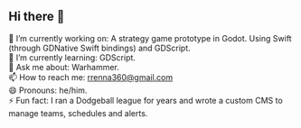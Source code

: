 ## Hi there 👋

🔭 I’m currently working on: A strategy game prototype in Godot. Using Swift (through GDNative Swift bindings) and GDScript.
<br/>
🌱 I’m currently learning: GDScript. 
<br/>
💬 Ask me about: Warhammer.
<br/>
📫 How to reach me: rrenna360@gmail.com
<br/>
😄 Pronouns: he/him.
<br/>
⚡ Fun fact: I ran a Dodgeball league for years and wrote a custom CMS to manage teams, schedules and alerts.
<!--
**rrenna/rrenna** is a ✨ _special_ ✨ repository because its `README.md` (this file) appears on your GitHub profile.

Here are some ideas to get you started:

- 🔭 I’m currently working on ...
- 🌱 I’m currently learning ...
- 👯 I’m looking to collaborate on ...
- 🤔 I’m looking for help with ...
- 💬 Ask me about ...
- 📫 How to reach me: ...
- 😄 Pronouns: ...
- ⚡ Fun fact: ...
-->
